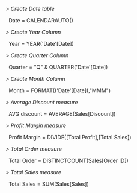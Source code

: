 



*>* *Create Date table*



 			Date = CALENDARAUTO()



*> Create Year Column*



 			Year = YEAR('Date'\[Date])



*> Create Quarter Column*



 			Quarter = "Q" \& QUARTER('Date'\[Date])



*> Create Month Column*



 			Month = FORMAT(('Date'\[Date]),"MMM")



*> Average Discount measure*



 			AVG discount = AVERAGE(Sales\[Discount])



*> Profit Margin measure*



 			Profit Margin = DIVIDE(\[Total Profit],\[Total Sales])



*> Total Order measure*



 			Total Order = DISTINCTCOUNT(Sales\[Order ID])



*> Total Sales measure*



 			Total Sales = SUM(Sales\[Sales])

